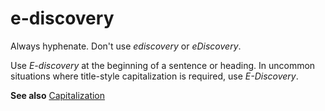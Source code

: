 # e-discovery

Always hyphenate. Don't use *ediscovery* or *eDiscovery*.

Use *E-discovery* at the beginning of a sentence or heading. In uncommon situations where title-style capitalization is required, use *E-Discovery*.

**See also** [Capitalization](~/capitalization.md)
